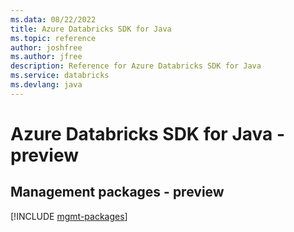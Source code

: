 ```yaml
---
ms.data: 08/22/2022
title: Azure Databricks SDK for Java
ms.topic: reference
author: joshfree
ms.author: jfree
description: Reference for Azure Databricks SDK for Java
ms.service: databricks
ms.devlang: java
---
```

# Azure Databricks SDK for Java - preview

## Management packages - preview
[!INCLUDE [mgmt-packages](databricks-mgmt-index.md)]